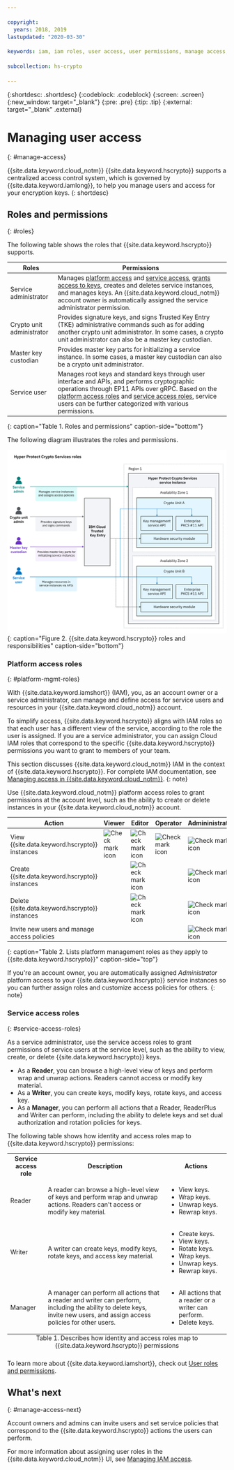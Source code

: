 ```yaml
---

copyright:
  years: 2018, 2019
lastupdated: "2020-03-30"

keywords: iam, iam roles, user access, user permissions, manage access, access roles

subcollection: hs-crypto

---
```


{:shortdesc: .shortdesc}
{:codeblock: .codeblock}
{:screen: .screen}
{:new_window: target="_blank"}
{:pre: .pre}
{:tip: .tip}
{:external: target="_blank" .external}

# Managing user access
{: #manage-access}

{{site.data.keyword.cloud_notm}} {{site.data.keyword.hscrypto}} supports a centralized access control system, which is governed by {{site.data.keyword.iamlong}}, to help you manage users and access for your encryption keys.
{: shortdesc}

## Roles and permissions
{: #roles}

The following table shows the roles that {{site.data.keyword.hscrypto}} supports.

|Roles|Permissions|
|-----|----------------|
|Service administrator|Manages [platform access](#platform-mgmt-roles) and [service access](#service-access-roles), [grants access to keys](/docs/hs-crypto?topic=hs-crypto-grant-access-keys), creates and deletes service instances, and manages keys. An {{site.data.keyword.cloud_notm}} account owner is automatically assigned the service administrator permission.|
|Crypto unit administrator|Provides signature keys, and signs Trusted Key Entry (TKE) administrative commands such as for adding another crypto unit administrator. In some cases, a crypto unit administrator can also be a master key custodian.|
|Master key custodian|Provides master key parts for initializing a service instance. In some cases, a master key custodian can also be a crypto unit administrator.|
|Service user|Manages root keys and standard keys through user interface and APIs, and performs cryptographic operations through EP11 APIs over gRPC. Based on the [platform access roles](#platform-mgmt-roles) and [service access roles](#service-access-roles), service users can be further categorized with various permissions.|
{: caption="Table 1. Roles and permissions" caption-side="bottom"}

The following diagram illustrates the roles and permissions.

![{{site.data.keyword.hscrypto}} roles](/image/roles.svg "{{site.data.keyword.hscrypto}} roles and responsibilities"){: caption="Figure 2. {{site.data.keyword.hscrypto}} roles and responsibilities" caption-side="bottom"}

### Platform access roles
{: #platform-mgmt-roles}

With {{site.data.keyword.iamshort}} (IAM), you, as an account owner or a service administrator, can manage and define access for service users and resources in your {{site.data.keyword.cloud_notm}} account.

To simplify access, {{site.data.keyword.hscrypto}} aligns with IAM roles so that each user has a different view of the service, according to the role the user is assigned. If you are a service administrator, you can assign Cloud IAM roles that correspond to the specific {{site.data.keyword.hscrypto}} permissions you want to grant to members of your team.

This section discusses {{site.data.keyword.cloud_notm}} IAM in the context of {{site.data.keyword.hscrypto}}. For complete IAM documentation, see [Managing access in {{site.data.keyword.cloud_notm}}](/docs/iam?topic=iam-cloudaccess).
{: note}

Use {{site.data.keyword.cloud_notm}} platform access roles to grant permissions at the account level, such as the ability to create or delete instances in your {{site.data.keyword.cloud_notm}} account.

| Action | Viewer | Editor | Operator | Admininistrator |
|-----|-----|-----|-----|----|
| View {{site.data.keyword.hscrypto}} instances | ![Check mark icon](../../icons/checkmark-icon.svg) | ![Check mark icon](../../icons/checkmark-icon.svg) | ![Check mark icon](../../icons/checkmark-icon.svg) | ![Check mark icon](../../icons/checkmark-icon.svg) |
| Create {{site.data.keyword.hscrypto}} instances |  | ![Check mark icon](../../icons/checkmark-icon.svg) | | ![Check mark icon](../../icons/checkmark-icon.svg) |
| Delete {{site.data.keyword.hscrypto}} instances | | ![Check mark icon](../../icons/checkmark-icon.svg) |  | ![Check mark icon](../../icons/checkmark-icon.svg) |
| Invite new users and manage access policies | | | | ![Check mark icon](../../icons/checkmark-icon.svg) |
{: caption="Table 2. Lists platform management roles as they apply to {{site.data.keyword.hscrypto}}" caption-side="top"}

If you're an account owner, you are automatically assigned _Administrator_ platform access to your {{site.data.keyword.hscrypto}} service instances so you can further assign roles and customize access policies for others.
{: note}

### Service access roles
{: #service-access-roles}

As a service administrator, use the service access roles to grant permissions of service users at the service level, such as the ability to view, create, or delete {{site.data.keyword.hscrypto}} keys.

- As a **Reader**, you can browse a high-level view of keys and perform wrap and unwrap actions. Readers cannot access or modify key material.
- As a **Writer**, you can create keys, modify keys, rotate keys, and access key.
- As a **Manager**, you can perform all actions that a Reader, ReaderPlus and Writer can perform, including the ability to delete keys and set dual authorization and rotation policies for keys.

The following table shows how identity and access roles map to {{site.data.keyword.hscrypto}} permissions:
<table>
  <tr>
    <th>Service access role</th>
    <th>Description</th>
    <th>Actions</th>
  </tr>
  <tr>
    <td><p>Reader</p></td>
    <td><p>A reader can browse a high-level view of keys and perform wrap and unwrap actions. Readers can't access or modify key material.</p></td>
    <td>
      <p>
        <ul>
          <li>View keys.</li>
          <li>Wrap keys.</li>
          <li>Unwrap keys.</li>
          <li>Rewrap keys.</li>
        </ul>
      </p>
    </td>
  </tr>
  <tr>
    <td><p>Writer</p></td>
    <td><p>A writer can create keys, modify keys, rotate keys, and access key material.</p></td>
    <td>
      <p>
        <ul>
          <li>Create keys.</li>
          <li>View keys.</li>
          <li>Rotate keys.</li>
          <li>Wrap keys.</li>
          <li>Unwrap keys.</li>
          <li>Rewrap keys.</li>
        </ul>
      </p>
    </td>
  </tr>
  <tr>
    <td><p>Manager</p></td>
    <td><p>A manager can perform all actions that a reader and writer can perform, including the ability to delete keys, invite new users, and assign access policies for other users.</p></td>
    <td>
      <p>
        <ul>
          <li>All actions that a reader or a writer can perform.</li>
          <li>Delete keys.</li>
        </ul>
      </p>
    </td>
  </tr>
  <caption style="caption-side:bottom;">Table 1. Describes how identity and access roles map to {{site.data.keyword.hscrypto}} permissions</caption>
</table>

To learn more about {{site.data.keyword.iamshort}}, check out [User roles and permissions](/docs/iam?topic=iam-userroles#userroles).

## What's next
{: #manage-access-next}

Account owners and admins can invite users and set service policies that correspond to the {{site.data.keyword.hscrypto}} actions the users can perform.

For more information about assigning user roles in the {{site.data.keyword.cloud_notm}} UI, see [Managing IAM access](/docs/iam?topic=iam-iammanidaccser).
